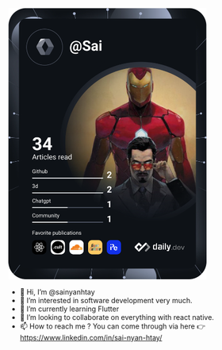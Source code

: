 <a href="https://app.daily.dev/DailyDevTips"><img src="https://github.com/sainyanhtay/sainyanhtay/blob/main/devcard.svg" width="400" alt="Sai's Dev Card"/></a>

- 👋 Hi, I’m @sainyanhtay
- 👀 I’m interested in software development very much.
- 🌱 I’m currently learning Flutter
- 💞️ I’m looking to collaborate on everything with react native.
- 📫 How to reach me ? You can come through via here 👉 https://www.linkedin.com/in/sai-nyan-htay/

<!---
sainyanhtay/sainyanhtay is a ✨ special ✨ repository because its `README.md` (this file) appears on your GitHub profile.
You can click the Preview link to take a look at your changes.
--->
